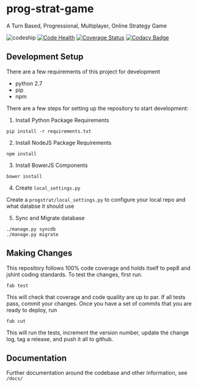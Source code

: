 # prog-strat-game
A Turn Based, Progressional, Multiplayer, Online Strategy Game

![codeship](https://codeship.com/projects/ee51a930-dbb4-0132-4b09-428a02316898/status?branch=master)
[![Code Health](https://landscape.io/github/mc706/prog-strat-game/master/landscape.svg?style=flat)](https://landscape.io/github/mc706/prog-strat-game/master)
[![Coverage Status](https://coveralls.io/repos/mc706/prog-strat-game/badge.svg?branch=HEAD)](https://coveralls.io/r/mc706/prog-strat-game?branch=HEAD)
[![Codacy Badge](https://www.codacy.com/project/badge/f6046e45c8cc436b86273f3edf9d5bef)](https://www.codacy.com/app/mcdevitt-ryan/prog-strat-game)

## Development Setup

There are a few requirements of this project for development

* python 2.7
* pip
* npm

There are a few steps for setting up the repository to start development:

1. Install Python Package Requirements

```
pip install -r requirements.txt
```

2. Install NodeJS Package Requirements

```
npm install
```

3. Install BowerJS Components

```
bower install
```

4. Create `local_settings.py`

Create a `progstrat/local_settings.py` to configure your local repo and what databse it should use


5. Sync and Migrate database

```
./manage.py syncdb
./manage.py migrate
```

## Making Changes

This repository follows 100% code coverage and holds itself to pep8 and jshint coding standards. To test the changes, 
first run.

```
fab test
```

This will check that coverage and code quaility are up to par. If all tests pass, commit your changes. Once you have a 
set of commits that you are ready to deploy, run

```
fab cut
```

This will run the tests, increment the version number, update the change log, tag a release, and push it all to github.


## Documentation

Further documentation around the codebase and other information, see `/docs/`